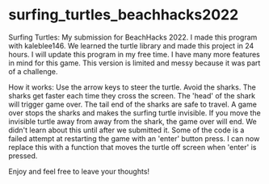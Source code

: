 # surfing_turtles_beachhacks2022
Surfing Turtles: My submission for BeachHacks 2022.
I made this program with kaleblee146. We learned the turtle library and made this project in 24 hours.
I will update this program in my free time. I have many more features in mind for this game. This version is limited and messy because it was part of a challenge.

How it works:
Use the arrow keys to steer the turtle. Avoid the sharks. The sharks get faster each time they cross the screen. The 'head' of the shark will trigger game over.
The tail end of the sharks are safe to travel. A game over stops the sharks and makes the surfing turtle invisible.
If you move the invisible turtle away from away from the shark, the game over will end. We didn't learn about this until after we submitted it.
Some of the code is a failed attempt at restarting the game with an 'enter' button press.
I can now replace this with a function that moves the turtle off screen when 'enter' is pressed.

Enjoy and feel free to leave your thoughts!

